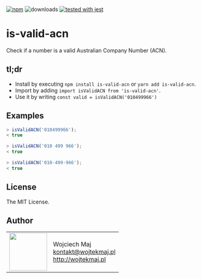 [![npm](https://img.shields.io/npm/v/is-valid-acn.svg)](https://www.npmjs.com/package/is-valid-acn) ![downloads](https://img.shields.io/npm/dt/is-valid-acn.svg) [![tested with jest](https://img.shields.io/badge/tested_with-jest-99424f.svg)](https://github.com/facebook/jest)

# is-valid-acn
Check if a number is a valid Australian Company Number (ACN).

## tl;dr
* Install by executing `npm install is-valid-acn` or `yarn add is-valid-acn`.
* Import by adding `import isValidACN from 'is-valid-acn'`.
* Use it by writing `const valid = isValidACN('010499966')`

## Examples

```js
> isValidACN('010499966');
< true

> isValidACN('010 499 966');
< true

> isValidACN('010-499-966');
< true
```

## License

The MIT License.

## Author

<table>
  <tr>
    <td>
      <img src="https://github.com/wojtekmaj.png?s=100" width="100">
    </td>
    <td>
      Wojciech Maj<br />
      <a href="mailto:kontakt@wojtekmaj.pl">kontakt@wojtekmaj.pl</a><br />
      <a href="http://wojtekmaj.pl">http://wojtekmaj.pl</a>
    </td>
  </tr>
</table>
